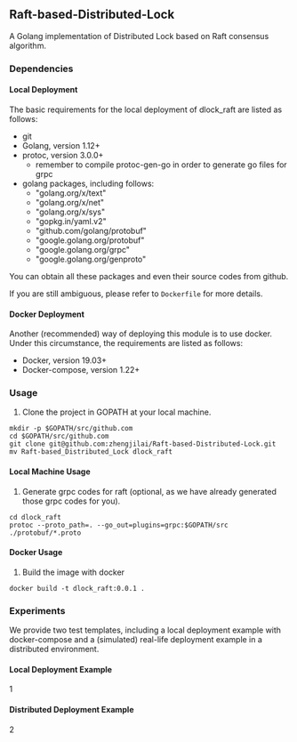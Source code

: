## Raft-based-Distributed-Lock
A Golang implementation of Distributed Lock based on Raft consensus algorithm.

### Dependencies
#### Local Deployment
The basic requirements for the local deployment of dlock_raft are listed as follows:

- git
- Golang, version 1.12+
- protoc, version 3.0.0+
  + remember to compile protoc-gen-go in order to generate go files for grpc
- golang packages, including follows:
  + "golang.org/x/text"
  + "golang.org/x/net"
  + "golang.org/x/sys"
  + "gopkg.in/yaml.v2"
  + "github.com/golang/protobuf"
  + "google.golang.org/protobuf"
  + "google.golang.org/grpc"
  + "google.golang.org/genproto"

You can obtain all these packages and even their source codes from github. 

If you are still ambiguous, please refer to `Dockerfile` for more details.

#### Docker Deployment
Another (recommended) way of deploying this module is to use docker.
Under this circumstance, the requirements are listed as follows:

- Docker, version 19.03+
- Docker-compose, version 1.22+

### Usage
1. Clone the project in GOPATH at your local machine.
```shell
mkdir -p $GOPATH/src/github.com
cd $GOPATH/src/github.com
git clone git@github.com:zhengjilai/Raft-based-Distributed-Lock.git
mv Raft-based_Distributed_Lock dlock_raft
```

#### Local Machine Usage

1. Generate grpc codes for raft (optional, as we have already generated those grpc codes for you).
```shell
cd dlock_raft
protoc --proto_path=. --go_out=plugins=grpc:$GOPATH/src ./protobuf/*.proto
```

#### Docker Usage
1. Build the image with docker
```shell
docker build -t dlock_raft:0.0.1 .
```


### Experiments
We provide two test templates, including a local deployment example with docker-compose 
and a (simulated) real-life deployment example in a distributed environment.

#### Local Deployment Example
1
#### Distributed Deployment Example
2